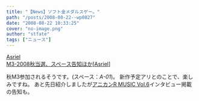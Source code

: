 ```yaml
---
title: "【News】ソフト金メダルスゲー。"
path: "/posts/2008-08-22--wp0827"
date: "2008-08-22 10:33:25"
cover: "no-image.png"
author: "stfate"
tags: ["ニュース"]
---
```


<style type="text/css">
<!--
p {white-space: pre-wrap};
-->
</style>

<a class="topics" href="http://www.asriel.jp/m/" target="_blank">Asriel M3-2008秋当選、スペース告知ほか</a><span class="junre">[<a href="http://www.asriel.jp/m/" target="_blank">Asriel</a>]</span>
<div class="news">秋M3参加されるそうです。(スペース：<em>A-01</em>)。
新作予定アリとのことで、楽しみですね。
あと先日紹介しましたが<a href="http://www.anican.net/modules/news/article.php?storyid=170" target="_blank">アニカンR MUSIC Vol.6</a>インタビュー掲載の告知も。</div>
